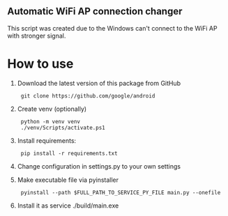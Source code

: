 ## Automatic WiFi AP connection changer

This script was created due to the Windows can't connect to the WiFi AP with stronger signal.

# How to use
1. Download the latest version of this package from GitHub

        git clone https://github.com/google/android 
2. Create venv (optionally)

        python -m venv venv
        ./venv/Scripts/activate.ps1 
2. Install requirements:

        pip install -r requirements.txt
3. Change configuration in settings.py to your own settings
4. Make executable file via pyinstaller

        pyinstall --path $FULL_PATH_TO_SERVICE_PY_FILE main.py --onefile
5. Install it as service
        ./build/main.exe